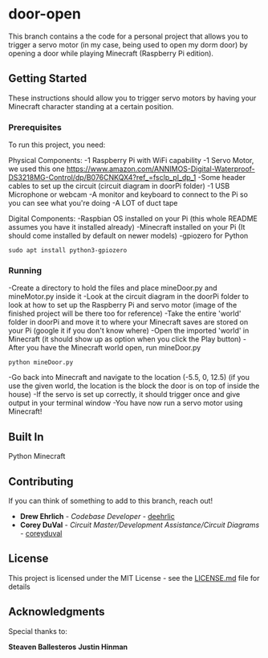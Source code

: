 # door-open

This branch contains a the code for a personal project that allows you to trigger a servo motor (in my case, being used to open my dorm door) by opening a door while playing Minecraft (Raspberry Pi edition).

## Getting Started

These instructions should allow you to trigger servo motors by having your Minecraft character standing at a certain position.

### Prerequisites

To run this project, you need:

Physical Components:
-1 Raspberry Pi with WiFi capability
-1 Servo Motor, we used this one https://www.amazon.com/ANNIMOS-Digital-Waterproof-DS3218MG-Control/dp/B076CNKQX4?ref_=fsclp_pl_dp_1
-Some header cables to set up the circuit (circuit diagram in doorPi folder)
-1 USB Microphone or webcam
-A monitor and keyboard to connect to the Pi so you can see what you're doing
-A LOT of duct tape

Digital Components:
-Raspbian OS installed on your Pi (this whole README assumes you have it installed already)
-Minecraft installed on your Pi (It should come installed by default on newer models)
-gpiozero for Python
```
sudo apt install python3-gpiozero
```

### Running

-Create a directory to hold the files and place mineDoor.py and mineMotor.py inside it
-Look at the circuit diagram in the doorPi folder to look at how to set up the Raspberry Pi and servo motor (image of the finished project will be there too for reference)
-Take the entire 'world' folder in doorPi and move it to where your Minecraft saves are stored on your Pi (google it if you don't know where)
-Open the imported 'world' in Minecraft (it should show up as option when you click the Play button)
-After you have the Minecraft world open, run mineDoor.py
```
python mineDoor.py
```
-Go back into Minecraft and navigate to the location (-5.5, 0, 12.5) (if you use the given world, the location is the block the door is on top of inside the house)
-If the servo is set up correctly, it should trigger once and give output in your terminal window
-You have now run a servo motor using Minecraft!

## Built In

Python
Minecraft

## Contributing

If you can think of something to add to this branch, reach out!

* **Drew Ehrlich** - *Codebase Developer* - [deehrlic](https://github.com/deehrlic)
* **Corey DuVal** - *Circuit Master/Development Assistance/Circuit Diagrams* - [coreyduval](https://github.com/coreyduval)

## License

This project is licensed under the MIT License - see the [LICENSE.md](LICENSE.md) file for details

## Acknowledgments

Special thanks to:

**Steaven Ballesteros**
**Justin Hinman**



